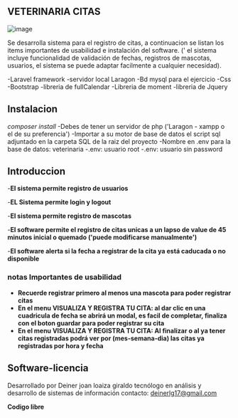 ## VETERINARIA CITAS

![image](https://user-images.githubusercontent.com/124646372/218007488-fb2c02c3-abee-4a80-ae61-c8ea4578994e.png)


Se desarrolla sistema para el registro de citas, a continuacion se listan los items importantes de usabilidad e instalación del software. (' el sistema incluye funcionalidad de validación de fechas, registros de mascotas, usuarios, el sistema se puede adaptar facilmente a cualquier necesidad).

-Laravel framework
-servidor local Laragon
-Bd mysql para el ejercicio
-Css
-Bootstrap
-libreria de fullCalendar
-Libreria de moment
-libreria de Jquery


## Instalacion

*composer install*
-Debes de tener un servidor de php ('Laragon - xampp o el de su preferencia')
-Importar a su motor de base de datos el script sql adjuntado en la carpeta SQL de la raiz del proyecto
-Nombre en .env para la base de datos: veterinaria
-.env: usuario root
-.env: usuario sin password

## Introduccion

-**El sistema permite registro de usuarios**

-**EL Sistema permite login y logout**

-**El sistema permite registro de mascotas**

-**El software permite el registro de citas unicas a un lapso de value de 45 minutos inicial o quemado ('puede modificarse manualmente')**

-**El software alerta si la fecha a registrar de la cita ya está caducada o no disponible**


### notas Importantes de usabilidad

- **Recuerde registrar primero al menos una mascota para poder registrar citas**
- **En el menu VISUALIZA Y REGISTRA TU CITA: al dar clic en una cuadricula de fecha se abrirá un modal, es facil de completar, finaliza con el boton guardar para poder registrar su cita**
- **En el menu VISUALIZA Y REGISTRA TU CITA: Al finalizar o al ya tener citas registradas podrá ver por (mes-semana-dia) las citas ya registradas por hora y fecha**


## Software-licencia

Desarrollado por Deiner joan loaiza giraldo
tecnólogo en análisis y desarrollo de sistemas de información
contacto: deinerlg17@gmail.com

**Codigo libre**

